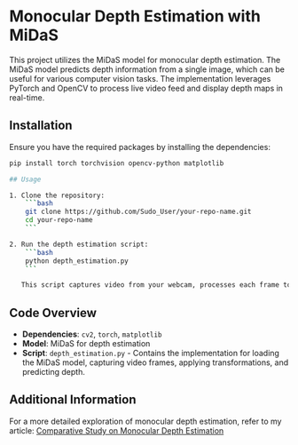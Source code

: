 # Monocular Depth Estimation with MiDaS

This project utilizes the MiDaS model for monocular depth estimation. The MiDaS model predicts depth information from a single image, which can be useful for various computer vision tasks. The implementation leverages PyTorch and OpenCV to process live video feed and display depth maps in real-time.

## Installation

Ensure you have the required packages by installing the dependencies:

```bash
pip install torch torchvision opencv-python matplotlib

## Usage

1. Clone the repository:
    ```bash
    git clone https://github.com/Sudo_User/your-repo-name.git
    cd your-repo-name
    ```

2. Run the depth estimation script:
    ```bash
    python depth_estimation.py
    ```

   This script captures video from your webcam, processes each frame to estimate depth, and displays both the original video and the depth map.
```

## Code Overview

- **Dependencies**: `cv2`, `torch`, `matplotlib`
- **Model**: MiDaS for depth estimation
- **Script**: `depth_estimation.py` - Contains the implementation for loading the MiDaS model, capturing video frames, applying transformations, and predicting depth.

## Additional Information

For a more detailed exploration of monocular depth estimation, refer to my article:
[Comparative Study on Monocular Depth Estimation](https://medium.com/@atharvmalusare/a-comparative-study-on-monocular-depth-estimation-a12f6b847087)
